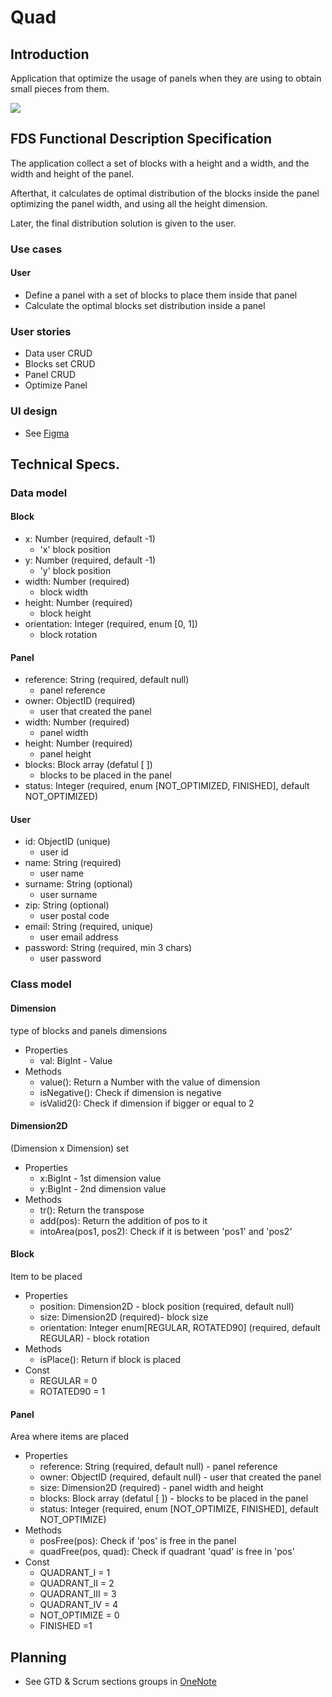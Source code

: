 # Quad

## Introduction

Application that optimize the usage of panels when they are using to obtain small pieces from them.

![](https://media3.giphy.com/media/3wK2VExs30Iofcncac/200w.webp?cid=ecf05e479uhq4os8me8yofvka83sm8mqzwrl360oo2szgbgl&ep=v1_gifs_search&rid=200w.webp&ct=g)

## FDS Functional Description Specification

The application collect a set of blocks with a height and a width, and the width and height of the panel.

Afterthat, it calculates de optimal distribution of the blocks inside the panel optimizing the panel width, and using all the height dimension.

Later, the final distribution solution is given to the user.

### Use cases

#### User
- Define a panel with a set of blocks to place them inside that panel
- Calculate the optimal blocks set distribution inside a panel


### User stories

- Data user CRUD
- Blocks set CRUD
- Panel CRUD
- Optimize Panel

### UI design

- See [Figma](https://www.figma.com/file/uRBDBpz1SmGy3cIrzWglPr/Quad?type=design&mode=design&t=SaMVgz6FNUW6tqIP-1)


## Technical Specs.

### Data model

#### Block
- x: Number (required, default -1)
    - 'x' block position
- y: Number (required, default -1)
    - 'y' block position
- width: Number (required)
    - block width
- height: Number (required)
    - block height
- orientation: Integer (required, enum [0, 1])
    - block rotation

#### Panel
- reference: String (required, default null)
    - panel reference
- owner: ObjectID (required)
    - user that created the panel
- width: Number (required)
    - panel width
- height: Number (required)
    - panel height
- blocks: Block array (defatul [ ])
    - blocks to be placed in the panel
- status: Integer (required, enum [NOT_OPTIMIZED, FINISHED], default NOT_OPTIMIZED)

#### User
- id: ObjectID (unique)
    - user id
- name: String (required)
    - user name
- surname: String (optional)
    - user surname
- zip: String (optional)
    - user postal code
- email: String (required, unique)
    - user email address
- password: String (required, min 3 chars)
    - user password

### Class model

#### Dimension
type of blocks and panels dimensions
- Properties
    - val: BigInt - Value
- Methods
    - value(): Return a Number with the value of dimension
    - isNegative(): Check if dimension is negative
    - isValid2(): Check if dimension if bigger or equal to 2

#### Dimension2D
(Dimension x Dimension) set
- Properties
    - x:BigInt - 1st dimension value
    - y:BigInt - 2nd dimension value
- Methods
    - tr(): Return the transpose
    - add(pos): Return the addition of pos to it
    - intoArea(pos1, pos2): Check if it is between 'pos1' and 'pos2'

#### Block
Item to be placed
- Properties
    - position: Dimension2D - block position (required, default null)
    - size: Dimension2D (required)- block size
    - orientation: Integer enum[REGULAR, ROTATED90] (required, default REGULAR) - block rotation
- Methods
    - isPlace(): Return if block is placed
- Const
    - REGULAR = 0
    - ROTATED90 = 1

#### Panel
Area where items are placed
- Properties
    - reference: String (required, default null) - panel reference
    - owner: ObjectID (required, default null) - user that created the panel
    - size: Dimension2D (required) - panel width and height
    - blocks: Block array (defatul [ ]) - blocks to be placed in the panel
    - status: Integer (required, enum [NOT_OPTIMIZE, FINISHED], default NOT_OPTIMIZE)
- Methods
    - posFree(pos): Check if 'pos' is free in the panel
    - quadFree(pos, quad): Check if quadrant 'quad' is free in 'pos'
- Const
    - QUADRANT_I = 1
    - QUADRANT_II = 2
    - QUADRANT_III = 3
    - QUADRANT_IV = 4
    - NOT_OPTIMIZE = 0
    - FINISHED =1


## Planning

- See GTD & Scrum sections groups in [OneNote](https://1drv.ms/u/s!AlgJZG7mpTRguHg5XiRVQF2W2wKO)
